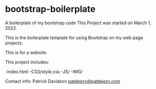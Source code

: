 # bootstrap-boilerplate
A boilerplate of my bootstrap code
This Project was started on March 1, 2022. 

This is the boilerplate template for using Bootstrap on my web page projects. 

This is for a website.

This project includes:

-index.html
-CSS/style.css
-JS/
-IMG/


Contact info: Patrick Davidson patdeezy@patdeezy.com